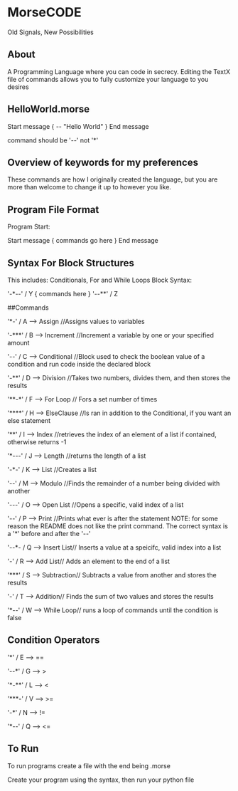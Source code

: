 # MorseCODE
Old Signals, New Possibilities

## About
A Programming Language where you can code in secrecy. Editing the TextX file of commands allows you to fully customize your language to you desires

## HelloWorld.morse

Start message { 
   *--* "Hello World" 
} End message

command should be '*--*' not '*'

## Overview of keywords for my preferences

These commands are how I originally created the language, but you are more than welcome to change it up to however you like.

## Program File Format

Program Start:

Start message {
  commands go here
} End message

## Syntax For Block Structures

This includes: Conditionals, For and While Loops
Block Syntax:

'-*--' / Y {
commands here
} '--**' / Z

##Commands

'*-' / A --> Assign //Assigns values to variables

'-***' / B --> Increment //Increment a variable by one or your specified amount 

'-*-*' / C --> Conditional //Block used to check the boolean value of a condition and run code inside the declared block

'-**' / D --> Division //Takes two numbers, divides them, and then stores the results

'**-*' / F --> For Loop // Fors a set number of times 

'****' / H --> ElseClause //Is ran in addition to the Conditional, if you want an else statement

'**' / I --> Index //retrieves the index of an element of a list if contained, otherwise returns -1

'*---' / J --> Length //returns the length of a list

'-*-' / K --> List //Creates a list

'--' / M --> Modulo //Finds the remainder of a number being divided with another 

'---' / O --> Open List //Opens a specific, valid index of a list

'*--*' / P --> Print //Prints what ever is after the statement
NOTE: for some reason the README does not like the print command. The correct syntax is a '*' before and after the '--'

'--*- / Q --> Insert List// Inserts a value at a speicifc, valid index into a list

'*-*' / R --> Add List// Adds an element to the end of a list

'***' / S --> Subtraction// Subtracts a value from another and stores the results

'-' / T --> Addition// Finds the sum of two values and stores the results

'*--' / W --> While Loop// runs a loop of commands until the condition is false

## Condition Operators

'*' / E --> ==

'--*' / G --> >

'*-**' / L --> <

'***-' / V --> >=

'-*' / N --> !=

'*--' / Q --> <=

## To Run

To run programs create a file with the end being .morse

Create your program using the syntax, then run your python file

